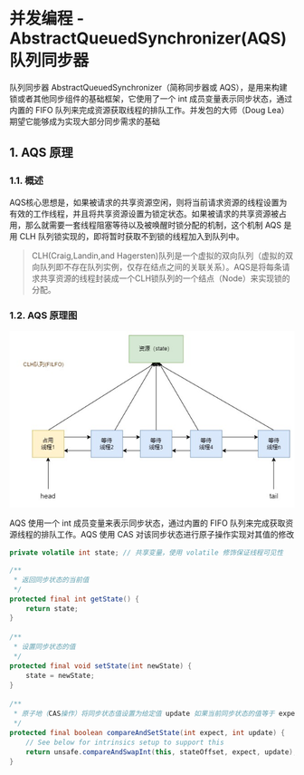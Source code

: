 # 并发编程 - AbstractQueuedSynchronizer(AQS) 队列同步器

队列同步器 AbstractQueuedSynchronizer（简称同步器或 AQS），是用来构建锁或者其他同步组件的基础框架，它使用了一个 int 成员变量表示同步状态，通过内置的 FIFO 队列来完成资源获取线程的排队工作。并发包的大师（Doug Lea）期望它能够成为实现大部分同步需求的基础

## 1. AQS 原理

### 1.1. 概述

AQS核心思想是，如果被请求的共享资源空闲，则将当前请求资源的线程设置为有效的工作线程，并且将共享资源设置为锁定状态。如果被请求的共享资源被占用，那么就需要一套线程阻塞等待以及被唤醒时锁分配的机制，这个机制 AQS 是用 CLH 队列锁实现的，即将暂时获取不到锁的线程加入到队列中。

> CLH(Craig,Landin,and Hagersten)队列是一个虚拟的双向队列（虚拟的双向队列即不存在队列实例，仅存在结点之间的关联关系）。AQS是将每条请求共享资源的线程封装成一个CLH锁队列的一个结点（Node）来实现锁的分配。

### 1.2. AQS 原理图

![](images/430451710239289.jpg)

AQS 使用一个 int 成员变量来表示同步状态，通过内置的 FIFO 队列来完成获取资源线程的排队工作。AQS 使用 CAS 对该同步状态进行原子操作实现对其值的修改

```java
private volatile int state; // 共享变量，使用 volatile 修饰保证线程可见性
```

```java
/**
 * 返回同步状态的当前值
 */
protected final int getState() {
    return state;
}

/**
 * 设置同步状态的值
 */
protected final void setState(int newState) {
    state = newState;
}

/**
 * 原子地（CAS操作）将同步状态值设置为给定值 update 如果当前同步状态的值等于 expect（期望值）
 */
protected final boolean compareAndSetState(int expect, int update) {
    // See below for intrinsics setup to support this
    return unsafe.compareAndSwapInt(this, stateOffset, expect, update);
}
```
